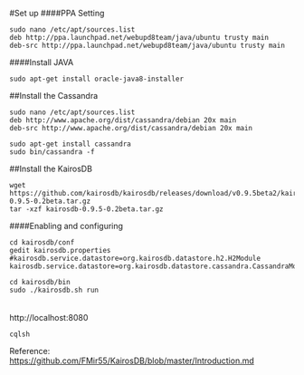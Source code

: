 #Set up
####PPA Setting
```
sudo nano /etc/apt/sources.list
deb http://ppa.launchpad.net/webupd8team/java/ubuntu trusty main
deb-src http://ppa.launchpad.net/webupd8team/java/ubuntu trusty main
```
####Install JAVA
```
sudo apt-get install oracle-java8-installer
```
##Install the Cassandra
```
sudo nano /etc/apt/sources.list
deb http://www.apache.org/dist/cassandra/debian 20x main
deb-src http://www.apache.org/dist/cassandra/debian 20x main
```
```
sudo apt-get install cassandra
sudo bin/cassandra -f 
```
##Install the KairosDB
```
wget https://github.com/kairosdb/kairosdb/releases/download/v0.9.5beta2/kairosdb-0.9.5-0.2beta.tar.gz
tar -xzf kairosdb-0.9.5-0.2beta.tar.gz
```
####Enabling and configuring
```
cd kairosdb/conf
gedit kairosdb.properties
#kairosdb.service.datastore=org.kairosdb.datastore.h2.H2Module
kairosdb.service.datastore=org.kairosdb.datastore.cassandra.CassandraModule
```
```
cd kairosdb/bin
sudo ./kairosdb.sh run 
```
######
http://localhost:8080
```
cqlsh
```

Reference: https://github.com/FMir55/KairosDB/blob/master/Introduction.md
